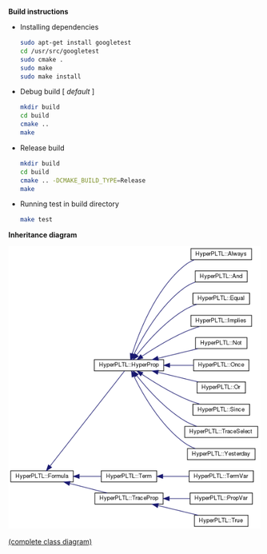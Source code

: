 

**Build instructions**

* Installing dependencies

  ```bash
  sudo apt-get install googletest
  cd /usr/src/googletest
  sudo cmake .
  sudo make
  sudo make install
  ```

- Debug build [ *default* ]

  ```bash
  mkdir build
  cd build
  cmake ..
  make
  ```

- Release build

  ```bash
  mkdir build
  cd build
  cmake .. -DCMAKE_BUILD_TYPE=Release
  make
  ```

- Running test in build directory

  ```bash
  make test
  ```

**Inheritance diagram**

<img src="./doc/inherit_graph_0.png" />

[(complete class diagram)](https://github.com/tgourav/fuzztest/blob/master/libprop/doc/class_hyper_p_l_t_l_1_1_formula__inherit__graph.png)
